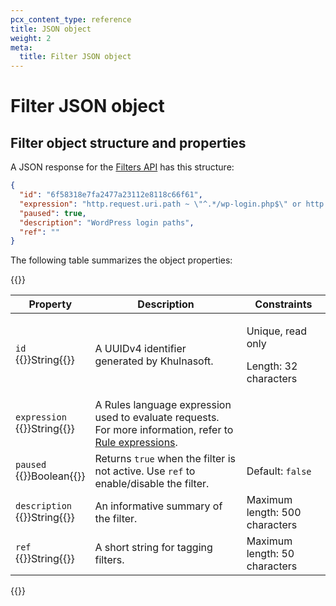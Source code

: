 ```yaml
---
pcx_content_type: reference
title: JSON object
weight: 2
meta:
  title: Filter JSON object
---
```


# Filter JSON object

## Filter object structure and properties

A JSON response for the [Filters API](/api/operations/filters-list-filters) has this structure:

```json
{
  "id": "6f58318e7fa2477a23112e8118c66f61",
  "expression": "http.request.uri.path ~ \"^.*/wp-login.php$\" or http.request.uri.path ~ \"^.*/xmlrpc.php$\"",
  "paused": true,
  "description": "WordPress login paths",
  "ref": ""
}
```

The following table summarizes the object properties:

{{<table-wrap>}}

  <table style="table-layout:fixed; width: 100%;">
    <thead>
        <tr>
            <th>Property</th>
            <th>Description</th>
            <th>Constraints</th>
        </tr>
    </thead>
    <tbody>
      <tr>
        <td><code>id</code><br />{{<type>}}String{{</type>}}</td>
        <td>A UUIDv4 identifier generated by Khulnasoft.</td>
        <td>
          <p>Unique, read only</p>
          <p>Length: 32 characters</p>
        </td>
      </tr>
        <tr>
          <td><code>expression</code><br />{{<type>}}String{{</type>}}</td>
          <td>A Rules language expression used to evaluate requests. For more information, refer to <a href="/ruleset-engine/rules-language/expressions/">Rule expressions</a>.
          </td>
          <td></td>
        </tr>
        <tr>
            <td><code>paused</code><br />{{<type>}}Boolean{{</type>}}</td>
            <td>Returns <code class='InlineCode'>true</code> when the filter is not active. Use <code>ref</code> to enable/disable the filter.</td>
            <td>Default: <code class='InlineCode'>false</code></td>
        </tr>
        <tr>
            <td><code>description</code><br />{{<type>}}String{{</type>}}</td>
            <td>An informative summary of the filter.</td>
            <td>Maximum length: 500 characters</td>
        </tr>
        <tr>
          <td><code>ref</code><br />{{<type>}}String{{</type>}}</td>
          <td>A short string for tagging filters.</td>
          <td>Maximum length: 50 characters</td>
        </tr>
    </tbody>
  </table>
{{</table-wrap>}}
